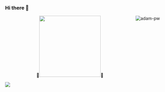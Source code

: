 ### Hi there 👋

<!--
**minameischau/minameischau** is a ✨ _special_ ✨ repository because its `README.md` (this file) appears on your GitHub profile.

Here are some ideas to get you started:

- 🔭 I’m currently working on ...
- 🌱 I’m currently learning ...
- 👯 I’m looking to collaborate on ...
- 🤔 I’m looking for help with ...
- 💬 Ask me about ...
- 📫 How to reach me: ...
- 😄 Pronouns: ...
- ⚡ Fun fact: ...
-->
<p style="border: radius 10px;"><img align="right" src="https://github.com/Adam-pw/Adam-pw/blob/main/animation_500_kxa883sd.gif" alt="adam-pw" /></p>

<!--SNAKE WEBSITE: https://github.com/Platane/snk-->
<p align="center"> 🐍<img src="https://i.imgur.com/uyzXdOe.gif" width="200">🐍 </p>
<img src="https://raw.githubusercontent.com/trinib/trinib/output/github-contribution-grid-snake.svg">
